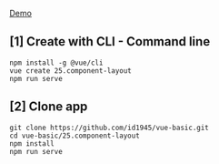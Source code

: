[Demo](https://id1945.github.io/vue-basic/25.component-layout/dist "Demo")

## [1] Create with CLI - Command line
```
npm install -g @vue/cli
vue create 25.component-layout
npm run serve
```

## [2] Clone app
```
git clone https://github.com/id1945/vue-basic.git
cd vue-basic/25.component-layout
npm install
npm run serve
```